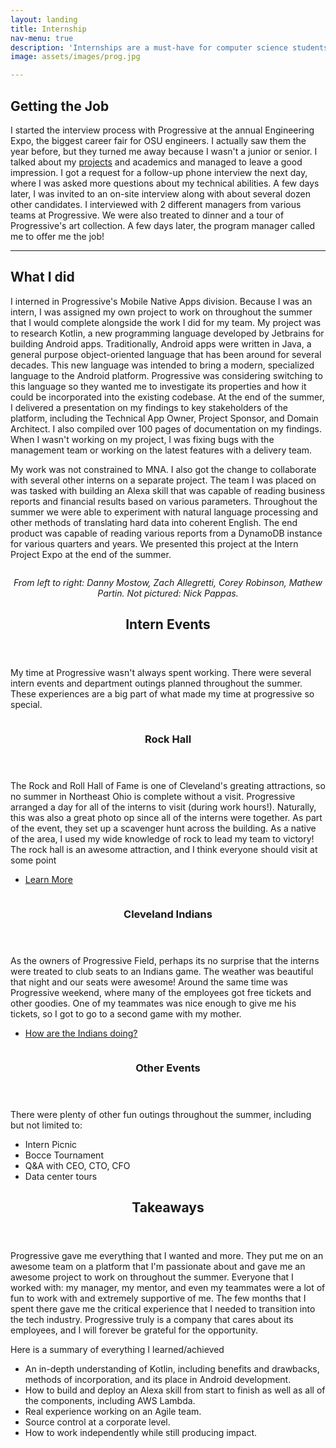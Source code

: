 ```yaml
---
layout: landing
title: Internship
nav-menu: true
description: 'Internships are a must-have for computer science students. I interned at Progressive Insurance in the summer of 2018.'
image: assets/images/prog.jpg

---
```


<!-- Main -->
<div id="main">

<!-- One -->
<section id="one">
	<div class="inner">
		<!-- Content -->
		<h2 id="content">Getting the Job</h2>
		<p>I started the interview process with Progressive at the annual Engineering Expo, the biggest career fair for OSU engineers. I actually saw them the year before, but they turned me away because I wasn't a junior or senior. I talked about my <a href="projects">projects</a> and academics and managed to leave a good impression. I got a request for a follow-up phone interview the next day, where I was asked more questions about my technical abilities. A few days later, I was invited to an on-site interview along with about several dozen other candidates. I interviewed with 2 different managers from various teams at Progressive. We were also treated to dinner and a tour of Progressive's art collection. A few days later, the program manager called me to offer me the job!</p>
		<hr />
		<h2 id="content">What I did</h2>
		<p>I interned in Progressive's Mobile Native Apps division. Because I was an intern, I was assigned my own project to work on throughout the summer that I would complete alongside the work I did for my team. My project was to research Kotlin, a new programming language developed by Jetbrains for building Android apps. Traditionally, Android apps were written in Java, a general purpose object-oriented language that has been around for several decades. This new language was intended to bring a modern, specialized language to the Android platform. Progressive was considering switching to this language so they wanted me to investigate its properties and how it could be incorporated into the existing codebase. At the end of the summer, I delivered a presentation on my findings to key stakeholders of the platform, including the Technical App Owner, Project Sponsor, and Domain Architect. I also compiled over 100 pages of documentation on my findings. When I wasn't working on my project, I was fixing bugs with the management team or working on the latest features with a delivery team.</p>
		<p>My work was not constrained to MNA. I also got the change to collaborate with several other interns on a separate project. The team I was placed on was tasked with building an Alexa skill that was capable of reading business reports and financial results based on various parameters. Throughout the summer we were able to experiment with natural language processing and other methods of translating hard data into coherent English. The end product was capable of reading various reports from a DynamoDB instance for various quarters and years. We presented this project at the Intern Project Expo at the end of the summer.  </p>
		<span class="image fit"><img src="assets/images/prog_expo.jpg" alt="" /></span>
		<p class = "small" style="text-align: center;">
				<i>From left to right: Danny Mostow, Zach Allegretti, Corey Robinson, Mathew Partin. Not pictured: Nick Pappas.</i>
		</p>
	</div>
</section>
<section id="two">
	<div class="inner">
		<header class="major">
			<h2>Intern Events</h2>
		</header>
		<p>My time at Progressive wasn't always spent working. There were several intern events and department outings planned throughout the summer. These experiences are a big part of what made my time at progressive so special.</p>
	</div>
</section>
<section id="three" class = "spotlights">
	<section>
		<a href="" class="image">
			<img src="assets/images/prog.jpg" alt="" data-position="center center" />
		</a>
		<div class="content">
			<div class="inner">
				<header class="major">
					<h3>Rock Hall</h3>
				</header>
				<p>The Rock and Roll Hall of Fame is one of Cleveland's greating attractions, so no summer in Northeast Ohio is complete without a visit. Progressive arranged a day for all of the interns to visit (during work hours!). Naturally, this was also a great photo op since all of the interns were together. As part of the event, they set up a scavenger hunt across the building. As a native of the area, I used my wide knowledge of rock to lead my team to victory! The rock hall is an awesome attraction, and I think everyone should visit at some point</p>
				<ul class="actions">
					<li><a href="https://www.rockhall.com/" class="button">Learn More</a></li>
				</ul>
			</div>
		</div>
	</section>
	<section>
		<a href="" class="image">
			<img src="assets/images/bball.jpg" alt="" data-position="top center" />
		</a>
		<div class="content">
			<div class="inner">
				<header class="major">
					<h3>Cleveland Indians</h3>
				</header>
				<p>As the owners of Progressive Field, perhaps its no surprise that the interns were treated to club seats to an Indians game. The weather was beautiful that night and our seats were awesome! Around the same time was Progressive weekend, where many of the employees got free tickets and other goodies. One of my teammates was nice enough to give me his tickets, so I got to go to a second game with my mother. </p>
				<ul class="actions">
					<li><a href="http://cleveland.indians.mlb.com/cle/history/year_by_year_results.jsp" class="button">How are the Indians doing?</a></li>
				</ul>
			</div>
		</div>
	</section>
	<section>
		<a href="" class="image">
			<img src="assets/images/progcropped.jpg" alt="" data-position="center center" />
		</a>
		<div class="content">
			<div class="inner">
				<header class="major">
					<h3>Other Events</h3>
				</header>
				<p>There were plenty of other fun outings throughout the summer, including but not limited to:</p>
				<ul>
					<li>Intern Picnic</li>
					<li>Bocce Tournament</li>
					<li>Q&A with CEO, CTO, CFO</li>
					<li>Data center tours</li>
				</ul>
			</div>
		</div>
	</section>

</section>

<section id="four">
	<div class="inner">
		<header class="major">
			<h2>Takeaways</h2>
		</header>
		<p>Progressive gave me everything that I wanted and more. They put me on an awesome team on a platform that I'm passionate about and gave me an awesome project to work on throughout the summer. Everyone that I worked with: my manager, my mentor, and even my teammates were a lot of fun to work with and extremely supportive of me. The few months that I spent there gave me the critical experience that I needed to transition into the tech industry. Progressive truly is a company that cares about its employees, and I will forever be grateful for the opportunity.</p>
		<p>Here is a summary of everything I learned/achieved</p>
		<ul>
			<li>An in-depth understanding of Kotlin, including benefits and drawbacks, methods of incorporation, and its place in Android development.</li>
			<li>How to build and deploy an Alexa skill from start to finish as well as all of the components, including AWS Lambda.</li>
			<li>Real experience working on an Agile team.</li>
			<li>Source control at a corporate level.</li>
			<li>How to work independently while still producing impact.</li> 
		</ul>
	</div>
</section>


</div>
